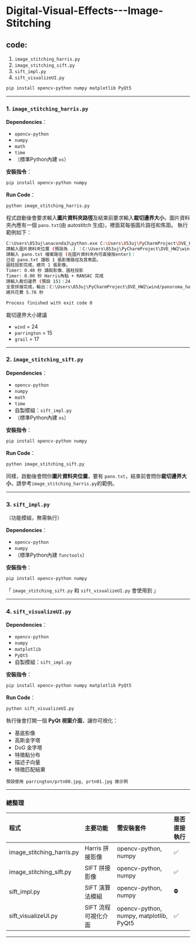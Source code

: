 # Digital-Visual-Effects---Image-Stitching

## code:
1. `image_stitching_harris.py`
2. `image_stitching_sift.py`
3. `sift_impl.py`
4. `sift_visualizeUI.py`

```bash
pip install opencv-python numpy matplotlib PyQt5
```
---

### 1. `image_stitching_harris.py`

**Dependencies**：
- `opencv-python`
- `numpy`
- `math`
- `time`
- （標準Python內建 `os`）

**安裝指令**：
```bash
pip install opencv-python numpy
```

**Run Code**：
```bash
python image_stitching_harris.py
```
程式啟動後會要求輸入**圖片資料夾路徑**及結束前要求輸入**裁切邊界大小**，圖片資料夾內應有一個 `pano.txt`(由 autostitch 生成)，裡面寫每張圖片路徑和焦距。
執行範例如下：
```bash
C:\Users\853uj\anaconda3\python.exe C:\Users\853uj\PyCharmProject\DVE_HW2\image_stitching_harris.py 
請輸入圖片資料夾位置 (預設為 .) ：C:\Users\853uj\PyCharmProject\DVE_HW2\wind
請輸入 pano.txt 檔案路徑 (在圖片資料夾內可直接按enter)：
已從 pano.txt 讀取 1 張影像路徑及其焦距。
圓柱投影完成，總共 1 張影像。
Timer: 0.40 秒 讀取影像、圓柱投影
Timer: 0.00 秒 Harris角點 + RANSAC 完成
請輸入裁切邊界 (預設 15)：24
全景拼接完成，輸出：C:\Users\853uj\PyCharmProject\DVE_HW2\wind/panoroma_harris.jpg
總共花費 5.76 秒

Process finished with exit code 0
```
裁切邊界大小建議
- `wind` = 24
- `parrington` = 15
- `grail` = 17

---

### 2. `image_stitching_sift.py`

**Dependencies**：
- `opencv-python`
- `numpy`
- `math`
- `time`
- 自製模組：`sift_impl.py`
- （標準Python內建 `os`）

**安裝指令**：
```bash
pip install opencv-python numpy
```

**Run Code**：
```bash
python image_stitching_sift.py
```
同樣，啟動後會問你**圖片資料夾位置**，要有 `pano.txt`，結束前會問你**裁切邊界大小**，請參考`image_stitching_harris.py`的範例。

---

### 3. `sift_impl.py`

（功能模組，無需執行）

**Dependencies**：
- `opencv-python`
- `numpy`
- （標準Python內建 `functools`）

**安裝指令**：
```bash
pip install opencv-python numpy
```


「  `image_stitching_sift.py` 和 `sift_visualizeUI.py` 會使用到 」

---

### 4. `sift_visualizeUI.py`

**Dependencies**：
- `opencv-python`
- `numpy`
- `matplotlib`
- `PyQt5`
- 自製模組：`sift_impl.py`

**安裝指令**：
```bash
pip install opencv-python numpy matplotlib PyQt5
```

**Run Code**：
```bash
python sift_visualizeUI.py
```
執行後會打開一個 **PyQt 視窗介面**，讓你可視化：
- 基底影像
- 高斯金字塔
- DoG 金字塔
- 特徵點分布
- 描述子向量
- 特徵匹配結果
```
預設使用 parrington/prtn00.jpg, prtn01.jpg 做示例
```
---

### 總整理

| 程式                     | 主要功能         | 需安裝套件                                | 是否直接執行 |
|:-------------------------|:-------------|:------------------------------------------|:------------|
| image_stitching_harris.py | Harris 拼接影像  | opencv-python, numpy                      | ✅ |
| image_stitching_sift.py   | SIFT 拼接影像    | opencv-python, numpy                      | ✅ |
| sift_impl.py              | SIFT 演算法模組   | opencv-python, numpy                      | ⛔|
| sift_visualizeUI.py       | SIFT 流程可視化介面 | opencv-python, numpy, matplotlib, PyQt5   | ✅ |

---

  

